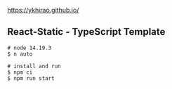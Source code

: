 https://ykhirao.github.io/

## React-Static - TypeScript Template

```terminal
# node 14.19.3
$ n auto

# install and run
$ npm ci
$ npm run start
```

